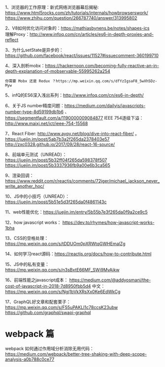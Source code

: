 1、浏览器的工作原理：新式网络浏览器幕后揭秘: https://www.html5rocks.com/zh/tutorials/internals/howbrowserswork/
    https://www.zhihu.com/question/266787740/answer/313995802


2、V8如何优化访问对象的：https://mathiasbynens.be/notes/shapes-ics  \
   理解Proxy：http://www.infoq.com/cn/articles/es6-in-depth-proxies-and-reflect

3、为什么setState是异步的：https://github.com/facebook/react/issues/11527#issuecomment-360199710

4、深入剖析mobx：https://hackernoon.com/becoming-fully-reactive-an-in-depth-explanation-of-mobservable-55995262a254

    你需要 Mobx 还是 Redux ？https://mp.weixin.qq.com/s/dfYzIgsaF8_5wXh5Dz-Myw

5、infQ的ES6深入浅出系列：http://www.infoq.com/cn/es6-in-depth/

6、关于JS number精度问题：https://medium.com/dailyjs/javascripts-number-type-8d59199db1b6 、 https://segmentfault.com/a/1190000009084877
   IEEE 754逐级下溢：http://www.maixj.net/ict/ieee-754-15568

7、React Fiber: http://www.ayqy.net/blog/dive-into-react-fiber/   。 https://juejin.im/post/5ab7b3a2f265da2378403e57   http://zxc0328.github.io/2017/09/28/react-16-source/

8、前端单元测试（UNREAD）：https://juejin.im/post/5b32ff04f265da598378f507    https://juejin.im/post/5b3337936fb9a00e6b3ca565

9、渲染回调： https://www.reddit.com/r/reactjs/comments/72jger/michael_jackson_never_write_another_hoc/

10、JS中的小技巧（UNREAD）：https://juejin.im/post/5b51e5d3f265da0f4861143c

11、web性能优化：https://juejin.im/entry/5b55b7e3f265da0f9a2ce9c5

12、how javascript works： https://dev.to/rhymes/how-javascript-works-1bha

13、CSS的空格处理：https://mp.weixin.qq.com/s/tDDUOm0pXRWtqGWHEmalZg

14、如何学习react源码：https://reactjs.org/docs/how-to-contribute.html

15、JS中的私有变量： https://mp.weixin.qq.com/s/n3sBxtE66MF_SWj9MvAikw

16、前端性能之javascript成本： https://medium.com/@addyosmani/the-cost-of-javascript-in-2018-7d8950fbb5d4  中文：https://mp.weixin.qq.com/s/Ngj1bVkXRsXx0Ke6EdWkCg

17、GraphQL好文章和配套栗子：https://mp.weixin.qq.com/s/F55uPAKLI1c78ccsK23ubw    https://github.com/graphql/swapi-graphql



# webpack 篇
webpack 如何通过作用域分析消除无用代码： https://medium.com/webpack/better-tree-shaking-with-deep-scope-analysis-a0b788c0ce77
